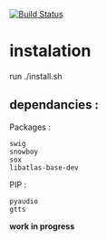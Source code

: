 [![Build Status](https://travis-ci.org/vim/vim.svg?branch=master)](https://github.com/pazimor/RaspberrI.A.)

# instalation

run ./install.sh

## dependancies :

Packages :
```
swig
snowboy
sox
libatlas-base-dev
```
PIP :
```
pyaudio
gtts
```

**work in progress**
